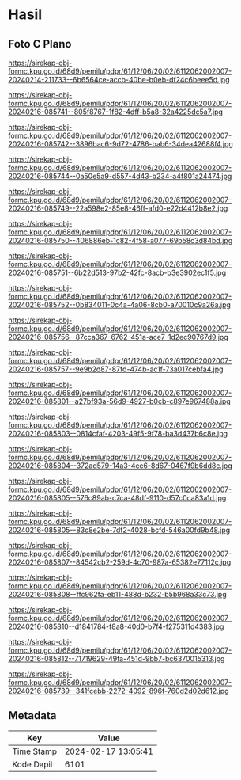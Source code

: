 # Hasil

## Foto C Plano

https://sirekap-obj-formc.kpu.go.id/68d9/pemilu/pdpr/61/12/06/20/02/6112062002007-20240214-211733--6b6564ce-accb-40be-b0eb-df24c6beee5d.jpg

https://sirekap-obj-formc.kpu.go.id/68d9/pemilu/pdpr/61/12/06/20/02/6112062002007-20240216-085741--805f8767-1f82-4dff-b5a8-32a4225dc5a7.jpg

https://sirekap-obj-formc.kpu.go.id/68d9/pemilu/pdpr/61/12/06/20/02/6112062002007-20240216-085742--3896bac6-9d72-4786-bab6-34dea42688f4.jpg

https://sirekap-obj-formc.kpu.go.id/68d9/pemilu/pdpr/61/12/06/20/02/6112062002007-20240216-085744--0a50e5a9-d557-4d43-b234-a4f801a24474.jpg

https://sirekap-obj-formc.kpu.go.id/68d9/pemilu/pdpr/61/12/06/20/02/6112062002007-20240216-085749--22a598e2-85e8-46ff-afd0-e22d4412b8e2.jpg

https://sirekap-obj-formc.kpu.go.id/68d9/pemilu/pdpr/61/12/06/20/02/6112062002007-20240216-085750--406886eb-1c82-4f58-a077-69b58c3d84bd.jpg

https://sirekap-obj-formc.kpu.go.id/68d9/pemilu/pdpr/61/12/06/20/02/6112062002007-20240216-085751--6b22d513-97b2-42fc-8acb-b3e3902ec1f5.jpg

https://sirekap-obj-formc.kpu.go.id/68d9/pemilu/pdpr/61/12/06/20/02/6112062002007-20240216-085752--0b834011-0c4a-4a06-8cb0-a70010c9a26a.jpg

https://sirekap-obj-formc.kpu.go.id/68d9/pemilu/pdpr/61/12/06/20/02/6112062002007-20240216-085756--87cca367-6762-451a-ace7-1d2ec90767d9.jpg

https://sirekap-obj-formc.kpu.go.id/68d9/pemilu/pdpr/61/12/06/20/02/6112062002007-20240216-085757--9e9b2d87-87fd-474b-ac1f-73a017cebfa4.jpg

https://sirekap-obj-formc.kpu.go.id/68d9/pemilu/pdpr/61/12/06/20/02/6112062002007-20240216-085801--a27bf93a-56d9-4927-b0cb-c897e967488a.jpg

https://sirekap-obj-formc.kpu.go.id/68d9/pemilu/pdpr/61/12/06/20/02/6112062002007-20240216-085803--0814cfaf-4203-49f5-9f78-ba3d437b6c8e.jpg

https://sirekap-obj-formc.kpu.go.id/68d9/pemilu/pdpr/61/12/06/20/02/6112062002007-20240216-085804--372ad579-14a3-4ec6-8d67-0467f9b6dd8c.jpg

https://sirekap-obj-formc.kpu.go.id/68d9/pemilu/pdpr/61/12/06/20/02/6112062002007-20240216-085805--576c89ab-c7ca-48df-9110-d57c0ca83a1d.jpg

https://sirekap-obj-formc.kpu.go.id/68d9/pemilu/pdpr/61/12/06/20/02/6112062002007-20240216-085805--83c8e2be-7df2-4028-bcfd-546a00fd9b48.jpg

https://sirekap-obj-formc.kpu.go.id/68d9/pemilu/pdpr/61/12/06/20/02/6112062002007-20240216-085807--84542cb2-259d-4c70-987a-65382e77112c.jpg

https://sirekap-obj-formc.kpu.go.id/68d9/pemilu/pdpr/61/12/06/20/02/6112062002007-20240216-085808--ffc962fa-eb11-488d-b232-b5b968a33c73.jpg

https://sirekap-obj-formc.kpu.go.id/68d9/pemilu/pdpr/61/12/06/20/02/6112062002007-20240216-085810--d1841784-f8a8-40d0-b7f4-f275311d4383.jpg

https://sirekap-obj-formc.kpu.go.id/68d9/pemilu/pdpr/61/12/06/20/02/6112062002007-20240216-085812--71719629-49fa-451d-9bb7-bc6370015313.jpg

https://sirekap-obj-formc.kpu.go.id/68d9/pemilu/pdpr/61/12/06/20/02/6112062002007-20240216-085739--341fcebb-2272-4092-896f-760d2d02d612.jpg


## Metadata

| Key        | Value               |
| ---------- | ------------------- |
| Time Stamp | 2024-02-17 13:05:41 |
| Kode Dapil | 6101                |



